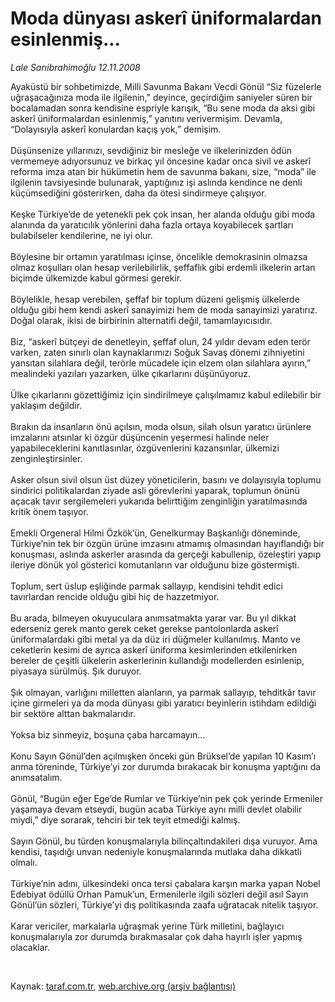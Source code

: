 # Moda dünyası askerî üniformalardan esinlenmiş...

*Lale Sarıibrahimoğlu 12.11.2008*

<div class="taraf_structure_2col_1zq">
<div class="margen_n">



 <p>Ayaküstü bir sohbetimizde, Milli Savunma Bakanı Vecdi Gönül “Siz füzelerle uğraşacağınıza moda ile ilgilenin,” deyince, geçirdiğim saniyeler süren bir bocalamadan sonra kendisine espriyle karışık, “Bu sene moda da aksi gibi askerî üniformalardan esinlenmiş,” yanıtını verivermişim. Devamla, “Dolayısıyla askerî konulardan kaçış yok,” demişim. <br/><br/>Düşünsenize yıllarınızı, sevdiğiniz bir mesleğe ve ilkelerinizden ödün vermemeye adıyorsunuz ve birkaç yıl öncesine kadar onca sivil ve askerî reforma imza atan bir hükümetin hem de savunma bakanı, size, “moda” ile ilgilenin tavsiyesinde bulunarak, yaptığınız işi aslında kendince ne denli küçümsediğini gösterirken, daha da ötesi sindirmeye çalışıyor. <br/><br/>Keşke Türkiye’de de yetenekli pek çok insan, her alanda olduğu gibi moda alanında da yaratıcılık yönlerini daha fazla ortaya koyabilecek şartları bulabilseler kendilerine, ne iyi olur. <br/><br/>Böylesine bir ortamın yaratılması içinse, öncelikle demokrasinin olmazsa olmaz koşulları olan hesap verilebilirlik, şeffaflık gibi erdemli ilkelerin artan biçimde ülkemizde kabul görmesi gerekir. <br/><br/>Böylelikle, hesap verebilen, şeffaf bir toplum düzeni gelişmiş ülkelerde olduğu gibi hem kendi askerî sanayimizi hem de moda sanayimizi yaratırız. Doğal olarak, ikisi de birbirinin alternatifi değil, tamamlayıcısıdır. <br/><br/>Biz, “askerî bütçeyi de denetleyin, şeffaf olun, 24 yıldır devam eden terör varken, zaten sınırlı olan kaynaklarımızı Soğuk Savaş dönemi zihniyetini yansıtan silahlara değil, terörle mücadele için elzem olan silahlara ayırın,” mealindeki yazıları yazarken, ülke çıkarlarını düşünüyoruz. <br/><br/>Ülke çıkarlarını gözettiğimiz için sindirilmeye çalışılmamız kabul edilebilir bir yaklaşım değildir. <br/><br/>Bırakın da insanların önü açılsın, moda olsun, silah olsun yaratıcı ürünlere imzalarını atsınlar ki özgür düşüncenin yeşermesi halinde neler yapabileceklerini kanıtlasınlar, özgüvenlerini kazansınlar, ülkemizi zenginleştirsinler. <br/><br/>Asker olsun sivil olsun üst düzey yöneticilerin, basını ve dolayısıyla toplumu sindirici politikalardan ziyade asli görevlerini yaparak, toplumun önünü açacak tavır sergilemeleri yukarıda belirttiğim zenginliğin yaratılmasında kritik önem taşıyor. <br/><br/>Emekli Orgeneral Hilmi Özkök’ün, Genelkurmay Başkanlığı döneminde, Türkiye’nin tek bir özgün ürüne imzasını atmamış olmasından hayıflandığı bir konuşması, aslında askerler arasında da gerçeği kabullenip, özeleştiri yapıp ileriye dönük yol gösterici komutanların var olduğunu bize göstermişti. <br/><br/>Toplum, sert üslup eşliğinde parmak sallayıp, kendisini tehdit edici tavırlardan rencide olduğu gibi hiç de hazzetmiyor. <br/><br/>Bu arada, bilmeyen okuyuculara anımsatmakta yarar var. Bu yıl dikkat ederseniz gerek manto gerek ceket gerekse pantolonlarda askerî üniformalardaki gibi metal ya da düz iri düğmeler kullanılmış. Manto ve ceketlerin kesimi de ayrıca askerî üniforma kesimlerinden etkilenirken bereler de çeşitli ülkelerin askerlerinin kullandığı modellerden esinlenip, piyasaya sürülmüş. Şık duruyor. <br/><br/>Şık olmayan, varlığını milletten alanların, ya parmak sallayıp, tehditkâr tavır içine girmeleri ya da moda dünyası gibi yaratıcı beyinlerin istihdam edildiği bir sektöre alttan bakmalarıdır. <br/><br/>Yoksa biz sinmeyiz, boşuna çaba harcamayın... <br/><br/>Konu Sayın Gönül’den açılmışken önceki gün Brüksel’de yapılan 10 Kasım’ı anma töreninde, Türkiye’yi zor durumda bırakacak bir konuşma yaptığını da anımsatalım. <br/><br/>Gönül, “Bugün eğer Ege’de Rumlar ve Türkiye’nin pek çok yerinde Ermeniler yaşamaya devam etseydi, bugün acaba Türkiye aynı milli devlet olabilir miydi,” diye sorarak, tehciri bir tek teyit etmediği kalmış. <br/><br/>Sayın Gönül, bu türden konuşmalarıyla bilinçaltındakileri dışa vuruyor. Ama kendisi, taşıdığı unvan nedeniyle konuşmalarında mutlaka daha dikkatli olmalı. <br/><br/>Türkiye’nin adını, ülkesindeki onca tersi çabalara karşın marka yapan Nobel Edebiyat ödüllü Orhan Pamuk’un, Ermenilerle ilgili sözleri değil asıl Sayın Gönül’ün sözleri, Türkiye’yi dış politikasında zaafa uğratacak nitelik taşıyor. <br/><br/>Karar vericiler, markalarla uğraşmak yerine Türk milletini, bağlayıcı konuşmalarıyla zor durumda bırakmasalar çok daha hayırlı işler yapmış olacaklar.</p>

<br/>


<div id="taraf_not">
</div>

</div>


</div>

Kaynak: [taraf.com.tr](http://taraf.com.tr:80/makale/2642.htm), [web.archive.org (arşiv bağlantısı)](http://web.archive.org/web/20090212053635/http://taraf.com.tr:80/makale/2642.htm)
